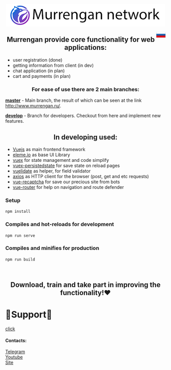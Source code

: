 <p align="center">
<img src="../img/thumbnail.png" align="center" title="Murrengan network"/>
</p>

<a href="../../../../"><img src="../img/russian_federation.png" align="right" height="25" width="30" title="Русский"></a>


<h2 align="center">Murrengan provide core functionality for web applications:</h2>

<ul>
    <li>user registration (done)</li>
    <li>getting information from client (in dev)</li>
    <li>chat application (in plan)</li>
    <li>cart and payments (in plan)</li>
</ul>

<h3 align="center">For ease of use there are 2 main branches:</h3>

<b>[master](https://github.com/Murrengan/murr_front/tree/master)</b> - Main branch, the result of which can be seen at the link http://www.murrengan.ru/.

<b>[develop](https://github.com/Murrengan/murr_front/tree/develop)</b> - Branch for developers. Checkout from here and implement new features</b>.

<h2 align="center">In developing used:</h2>
 
* [Vuejs](https://vuejs.org) as main frontend framework
* [eleme.io](https://element.eleme.io/) as base UI Library
* [vuex](https://vuex.vuejs.org/) for state management and code simplify 
* [vuex-persistedstate](https://www.npmjs.com/package/vuex-persistedstate) for save state on reload pages
* [vuelidate](https://vuelidate.js.org/) as helper, for field validator
* [axios](https://github.com/axios/axios) as HTTP client for the browser (post, get and etc requests)
* [vue-recaptcha](https://www.npmjs.com/package/vue-recaptcha) for save our precious site from bots
* [vue-router](https://router.vuejs.org/) for help on navigation and route defender 

### Setup
```
npm install
```
### Compiles and hot-reloads for development
```
npm run serve
```

### Compiles and minifies for production
```
npm run build
```

<br/>

<h2 align="center">Download, train and take part in improving the functionality!❤</h2>

# 🌟Support🌟 
[click](http://bit.do/eWnnm)

<h4>Contacts:</h4>

[Telegram](https://tlgg.ru/MurrenganChat)<br/>
[Youtube](https://youtube.com/murrengan/)<br/>
[Site](http://www.murrengan.ru/)

